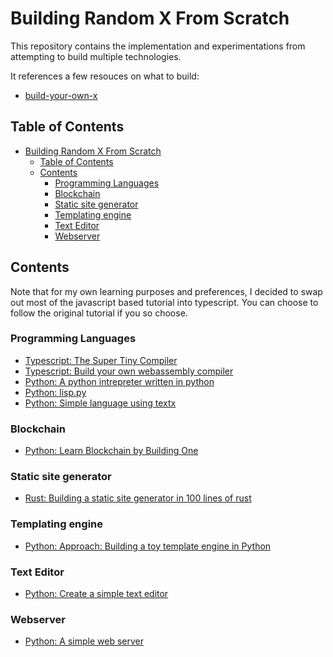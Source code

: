 # Building Random X From Scratch

This repository contains the implementation and experimentations from attempting to build multiple technologies.

It references a few resouces on what to build:

- [build-your-own-x](https://github.com/danistefanovic/build-your-own-x)

## Table of Contents

- [Building Random X From Scratch](#building-random-x-from-scratch)
  - [Table of Contents](#table-of-contents)
  - [Contents](#contents)
    - [Programming Languages](#programming-languages)
    - [Blockchain](#blockchain)
    - [Static site generator](#static-site-generator)
    - [Templating engine](#templating-engine)
    - [Text Editor](#text-editor)
    - [Webserver](#webserver)

## Contents

Note that for my own learning purposes and preferences, I decided to swap out most of the javascript based tutorial into typescript. You can choose to follow the original tutorial if you so choose.

### Programming Languages

- [Typescript: The Super Tiny Compiler](./programming_languages/the_super_tiny_compiler)
- [Typescript: Build your own webassembly compiler](./programming_languages/build_your_own_webassembly_compiler)
- [Python: A python intrepreter written in python](./programming_languages/a_python_interpreter_written_in_python)
- [Python: lisp.py](./programming_languages/lisp.py)
- [Python: Simple language using textx](./programming_languages/textx_simple_lang)

### Blockchain

- [Python: Learn Blockchain by Building One](./blockchain/learn_blockchains_by_building_one)

### Static site generator

- [Rust: Building a static site generator in 100 lines of rust](./static_site_generator/building_a_static_site_generator_in_100_lines_of_rust)
### Templating engine

- [Python: Approach: Building a toy template engine in Python](./templating_engine/approach_building_a_toy_template_engine_in_python)

### Text Editor

- [Python: Create a simple text editor](./text_editor/create_a_simple_text_editor)

### Webserver

- [Python: A simple web server](./web_server/a_simple_web_server)


